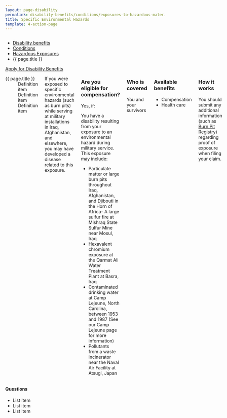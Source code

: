 ```yaml
---
layout: page-disability
permalink: disability-benefits/conditions/exposures-to-hazardous-materials/specific-environmental-hazards/index.html
title: Specific Environmental Hazards
template: 4-action-page
---
```


<div class="splash" markdown="0">
<div class="row" markdown="0">
<div class="small-12 columns" markdown="0">

<ul class="breadcrumbs" role="menubar" aria-label="Primary">
<li class="parent"><a href="{{ site.url }}/disability-benefits/">Disability benefits</a></li>
<li class="parent"><a href="{{ site.url }}/disability-benefits/conditions/">Conditions</a></li>
<li class="parent"><a href="{{ site.url }}/disability-benefits/conditions/exposures-to-hazardous-materials/">Hazardous Exposures</a></li>
<li class="active">{{ page.title }}</li>
</ul>

</div>
</div>
</div>

<div class="main" role="main" markdown="0">

<div class="action-bar">
  <div class="row">
    <div class="small-12 columns">
      <a class="usa-button-primary" href="{{ site.url}}/disability-benefits/get/">Apply for Disability Benefits</a>
    </div>
  </div>  
</div>

<div class="section one" markdown="0">
<div class="primary" markdown="0">
<div class="row" markdown="0">
<div class="small-12 medium-8 columns">

<dl class="panel-list plain">
<dt>{{ page.title }}</dt>
<dd>Definition item</dd>
<dd>Definition item</dd>
<dd>Definition item</dd>
</dl>

<div markdown="1">

If you were exposed to specific environmental hazards (such as burn pits) while serving at military installations in Iraq, Afghanistan, and elsewhere, you may have developed a disease related to this exposure.

</div>

<div class="call-out" markdown="1">

### Are you eligible for compensation?

Yes, if:

You have a disability resulting from your exposure to an environmental hazard during military service.  This exposure may include:
- Particulate matter or large burn pits throughout Iraq, Afghanistan, and Djibouti in the Horn of Africa- A large sulfur fire at Mishraq State Sulfur Mine near Mosul, Iraq
- Hexavalent chromium exposure at the Qarmat Ali Water Treatment Plant at Basra, Iraq
- Contaminated drinking water at Camp Lejeune, North Carolina, between 1953 and 1987 (See our Camp Lejeune page for more information)
- Pollutants from a waste incinerator near the Naval Air Facility at Atsugi, Japan


</div>

<div class="call-out" markdown="1">

### Who is covered

You and your survivors

</div>

<div class="call-out" markdown="1">

### Available benefits

- Compensation
- Health care

</div>

<div class="call-out" markdown="1">

### How it works

You should submit any additional information (such as [Burn Pit Registry]( https://veteran.mobilehealth.va.gov/AHBurnPitRegistry/)) regarding proof of exposure when filing your claim.

</div>
</div>

<div class="small-12 medium-4 columns" markdown="0">
<div markdown="0">

<h4 class="highlight">Questions</h4>

<ul class="plain">

<li>List item</li>
<li>List item</li>
<li>List item</li>

</ul>
</div>
</div>


</div>

</div>
